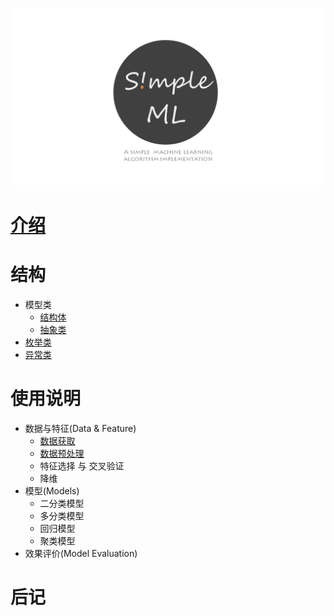 

![](imgs/logo2.png)


# [介绍](./README.md)

# 结构

- 模型类
  - [结构体](structure/struct.md)
  - [抽象类](structure/abstract.md)
- [枚举类](structure/enum.md)
- [异常类](structure/error.md)


# 使用说明

- 数据与特征(Data & Feature)
  - [数据获取](manual/data_collect.md)
  - [数据预处理](manual/data_handle.md)
  - 特征选择 与 交叉验证
  - 降维
- 模型(Models)
  - 二分类模型
  - 多分类模型
  - 回归模型
  - 聚类模型
- 效果评价(Model Evaluation)

# 后记
